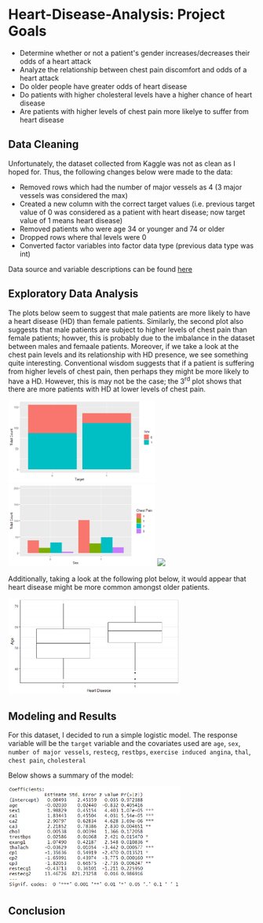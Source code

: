 # Heart-Disease-Analysis: Project Goals 
* Determine whether or not a patient's gender increases/decreases their odds of a heart attack 
* Analyze the relationship between chest pain discomfort and odds of a heart attack
* Do older people have greater odds of heart disease
* Do patients with higher cholesteral levels have a higher chance of heart disease
* Are patients with higher levels of chest pain more likelye to suffer from heart disease

## Data Cleaning
Unfortunately, the dataset collected from Kaggle was not as clean as I hoped for. Thus, the following changes below were made to the data: 

  * Removed rows which had the number of major vessels as 4 (3 major vessels was considered the max)
  * Created a new column with the correct target values (i.e. previous target value of 0 was considered as a patient with heart disease; now target value of 1 means  heart disease)
  * Removed patients who were age 34 or younger and 74 or older 
  * Dropped rows where thal levels were 0 
  * Converted factor variables into factor data type (previous data type was int)
  
Data source and variable descriptions can be found [here](https://www.kaggle.com/ronitf/heart-disease-uci)

## Exploratory Data Analysis

The plots below seem to suggest that male patients are more likely to have a heart disease (HD) than female patients. Similarly, the second plot also suggests that male patients are subject to higher levels of chest pain than female patients; howver, this is probably due to the imbalance in the dataset between males and femaale patients. Moreover, if we take a look at the chest pain levels and its relationship with HD presence, we see something quite interesting. Conventional wisdom suggests that if a patient is suffering from higher levels of chest pain, then perhaps they might be more likely to have a HD. However, this is may not be the case; the 3<sup>rd</sup> plot shows that there are more patients with HD at lower levels of chest pain.

<p float="left">
<img src="imgs/gender plot.png"  width = 300/>

<img src="imgs/chest pain levels.png"  width = 300/>


<img src="imgs/table1.png"  width = 300/>
</p>

 Additionally, taking a look at the following plot below, it would appear that heart disease might be more common amongst older patients.

<img src="imgs/age boxplot.png"  width =350/>


## Modeling and Results 

For this dataset, I decided to run a simple logistic model. The response variable will be the `target` variable and the covariates used are `age`, `sex`, `number of major vessels`, `restecg`, `restbps`, `exercise induced angina`, `thal`, `chest pain`, `cholesteral`

Below shows a summary of the model:

<img src="imgs/summary.png"  width = 350/>

## Conclusion


